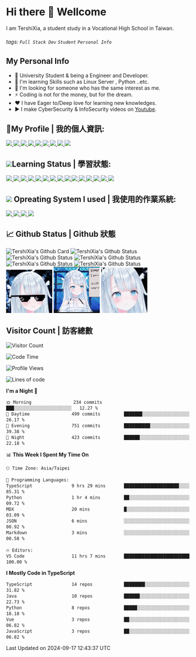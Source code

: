 # Hi there 👋 Wellcome
I am TershiXia, a student study in a Vocational High School in Taiwan.

###### tags:  `Full Stack Dev` `Student` `Personal Info`

## My Personal Info
- 🔭 University Student & being a Engineer and Developer.
- 🌱 I'm learning Skills such as Linux Server , Python ..etc.
- 👯 I'm looking for someone who has the same interest as me.
- ⚡ Coding is not for the money, but for the dream.
- ❤ I have Eager to/Deep love for learning new knowledges.
- ▶️ I make CyberSecurity & InfoSecurity videos on [Youtube](https://www.youtube.com/c/%E5%A4%8F%E7%89%B9%E7%A8%80/).

## 🤝My Profile | 我的個人資訊:
<a target="_blank" title="夏特稀LinkTree" href="https://lntr.tershi.com">
	<img src="https://img.shields.io/static/v1?style=for-the-badge&message=Linktree&color=222222&logo=Linktree&logoColor=43E55E&label=" />
</a>
<a target="_blank" title="夏特稀YouTube" href="https://www.youtube.com/@TershiXia">
	<img src="https://img.shields.io/static/v1?style=for-the-badge&message=YouTube&color=FF0000&logo=YouTube&logoColor=FFFFFF&label=" />
</a>
<a target="_blank" title="夏特稀Facebook" href="https://fb.com/TershiXia">
	<img src="https://img.shields.io/static/v1?style=for-the-badge&message=Facebook&color=1877F2&logo=Facebook&logoColor=FFFFFF&label=" />
</a>
<a target="_blank" title="夏特稀Twitter" href="https://twitter.com/TershiXia">
	<img src="https://img.shields.io/static/v1?style=for-the-badge&message=Twitter&color=1DA1F2&logo=Twitter&logoColor=FFFFFF&label=" />
</a>
<a target="_blank" title="夏特稀Github" href="https://github.com/TershiXia">
	<img src="https://img.shields.io/static/v1?style=for-the-badge&message=GitHub&color=181717&logo=GitHub&logoColor=FFFFFF&label=" />
</a>

<a target="_blank" title="夏特稀Discord" href="https://discordapp.com/users/508266434091155467">
	<img src="https://img.shields.io/static/v1?style=for-the-badge&message=Discord&color=5865F2&logo=Discord&logoColor=FFFFFF&label=" />
</a>
<a target="_blank" title="夏特稀Telegram" href="https://t.me/TershiXia">
	<img src="https://img.shields.io/static/v1?style=for-the-badge&message=Telegram&color=26A5E4&logo=Telegram&logoColor=FFFFFF&label=" />
</a>
<a target="_blank" title="夏特稀個人網站" href="https://tershi.com">
	<img src="https://img.shields.io/static/v1?style=for-the-badge&message=%E5%A4%8F%E7%89%B9%E7%A8%80%E5%80%8B%E4%BA%BA%E7%B6%B2%E7%AB%99&color=00ffff&logoColor=FFFFFF&label=" />
</a>
<a target="_blank" title="夏特稀部落格" href="https://blog.tershi.com">
	<img src="https://img.shields.io/static/v1?style=for-the-badge&message=%E5%A4%8F%E7%89%B9%E7%A8%80%E9%83%A8%E8%90%BD%E6%A0%BC&color=00ffff&logoColor=FFFFFF&label=" />
</a>

## <img src="https://cdn-icons-png.flaticon.com/512/4185/4185714.png" width="22px" />Learning Status | 學習狀態:
<!-- Icon資源: https://github.com/progfay/shields-with-icon/edit/master/README.md -->
<a target="_blank" title="Vue.JS" href="https://zh.wikipedia.org/wiki/Vue.js">
	<img src="https://img.shields.io/static/v1?style=for-the-badge&message=Vue.js&color=222222&logo=Vue.js&logoColor=4FC08D&label=" />
</a>
<a target="_blank" title="React" href="https://zh.wikipedia.org/wiki/react">
	<img src="https://img.shields.io/static/v1?style=for-the-badge&message=React&color=222222&logo=React&logoColor=61DAFB&label=" />
</a>
<a target="_blank" title="Flutter" href="https://zh.wikipedia.org/wiki/flutter">
	<img src="https://img.shields.io/static/v1?style=for-the-badge&message=Flutter&color=02569B&logo=Flutter&logoColor=FFFFFF&label=" />
</a>
<a target="_blank" title="Dart" href="https://zh.wikipedia.org/wiki/dart">
	<img src="https://img.shields.io/static/v1?style=for-the-badge&message=Dart&color=0175C2&logo=Dart&logoColor=FFFFFF&label=" />
</a>
<a target="_blank" title="C" href="https://zh.wikipedia.org/zh-tw/C%E8%AF%AD%E8%A8%80">
	<img src="https://img.shields.io/static/v1?style=for-the-badge&message=C&color=222222&logo=C&logoColor=A8B9CC&label=" />
</a>
<a target="_blank" title="C++" href="https://zh.wikipedia.org/wiki/c++">
	<img src="https://img.shields.io/static/v1?style=for-the-badge&message=C%2B%2B&color=00599C&logo=C%2B%2B&logoColor=FFFFFF&label=" />
</a>
<a target="_blank" title="Java" href="https://zh.wikipedia.org/wiki/Java">
	<img src="https://img.shields.io/static/v1?style=for-the-badge&message=Java&color=007396&logo=Java&logoColor=FFFFFF&label=" />
</a>
<a target="_blank" title="Python" href="https://zh.wikipedia.org/wiki/Python">
	<img src="https://img.shields.io/static/v1?style=for-the-badge&message=Python&color=3776AB&logo=Python&logoColor=FFFFFF&label=" />
</a>
<a target="_blank" title="JavaScript" href="https://zh.wikipedia.org/wiki/javascript">
	<img src="https://img.shields.io/static/v1?style=for-the-badge&message=JavaScript&color=222222&logo=JavaScript&logoColor=F7DF1E&label=" />
</a>
<a target="_blank" title="TypeScript" href="https://zh.wikipedia.org/wiki/typescript">
	<img src="https://img.shields.io/static/v1?style=for-the-badge&message=TypeScript&color=3178C6&logo=TypeScript&logoColor=FFFFFF&label=" />
</a>
<a target="_blank" title="Adobe Premiere Pro" href="https://zh.wikipedia.org/zh-tw/Adobe_Premiere_Pro">
	<img src="https://img.shields.io/static/v1?style=for-the-badge&message=Adobe+Premiere+Pro&color=9999FF&logo=Adobe+Premiere+Pro&logoColor=FFFFFF&label=" />
</a>
<a target="_blank" title="Adobe After Effects" href="https://zh.wikipedia.org/zh-tw/Adobe_After_Effects">
	<img src="https://img.shields.io/static/v1?style=for-the-badge&message=Adobe+After+Effects&color=9999FF&logo=Adobe+After+Effects&logoColor=FFFFFF&label=" />
</a>
<a target="_blank" title="Adobe Photoshop" href="https://zh.wikipedia.org/zh-tw/Adobe_Photoshop">
	<img src="https://img.shields.io/static/v1?style=for-the-badge&message=Adobe+Photoshop&color=31A8FF&logo=Adobe+Photoshop&logoColor=FFFFFF&label=" />
</a>
<a target="_blank" title="Adobe Illustrator" href="https://zh.wikipedia.org/wiki/Illustrator">
	<img src="https://img.shields.io/static/v1?style=for-the-badge&message=Adobe+Illustrator&color=222222&logo=Adobe+Illustrator&logoColor=FF9A00&label=" />
</a>
<a target="_blank" title="The Algorithms" href="https://zh.wikipedia.org/wiki/%E7%AE%97%E6%B3%95">
	<img src="https://img.shields.io/static/v1?style=for-the-badge&message=The+Algorithms&color=222222&logo=The+Algorithms&logoColor=00BCB4&label=" />
</a>


## <img src="https://icon-library.com/images/system-icon-png/system-icon-png-28.jpg" width="22px"/> Opreating System I used | 我使用的作業系統:
<a target="_blank" title="Arch-Linux" href="https://zh.wikipedia.org/zh-tw/Arch_Linux">
	<img src="https://img.shields.io/static/v1?style=for-the-badge&message=Arch+Linux&color=1793D1&logo=Arch+Linux&logoColor=FFFFFF&label=" />
</a>
<a target="_blank" title="Windows10" href="https://zh.wikipedia.org/wiki/Windows10">
	<img src="https://img.shields.io/static/v1?style=for-the-badge&message=Windows&color=0078D6&logo=Windows&logoColor=FFFFFF&label=" />
</a>
<a target="_blank" title="KaliLinux" href="https://zh.wikipedia.org/wiki/Kali_Linux">
	<img src="https://img.shields.io/static/v1?style=for-the-badge&message=Kali+Linux&color=557C94&logo=Kali+Linux&logoColor=FFFFFF&label=" />
</a>
<a target="_blank" title="MacOS" href="https://zh.wikipedia.org/wiki/MacOS">
	<img src="https://img.shields.io/static/v1?style=for-the-badge&message=macOS&color=000000&logo=macOS&logoColor=FFFFFF&label=" />
</a>

## 📈 Github Status | Github 狀態
<!--![TershiXia's github stats](https://github-readme-stats.vercel.app/api?username=mmm25002500&show_icons=true&theme=radical&hide_border=true)-->
![TershiXia's Github Card](https://github-profile-trophy.vercel.app/?username=mmm25002500&theme=darkhub&no-frame=true&row=1&column=7)
![TershiXia's Github Status](https://github-profile-summary-cards.vercel.app/api/cards/profile-details?username=mmm25002500&theme=dracula)
![TershiXia's Github Status](https://github-profile-summary-cards.vercel.app/api/cards/repos-per-language?username=mmm25002500&theme=dracula)
![TershiXia's Github Status](https://github-profile-summary-cards.vercel.app/api/cards/most-commit-language?username=mmm25002500&theme=dracula)
![TershiXia's Github Status](https://github-profile-summary-cards.vercel.app/api/cards/stats?username=mmm25002500&theme=dracula)
![TershiXia's Github Status](https://github-profile-summary-cards.vercel.app/api/cards/productive-time?username=mmm25002500&theme=dracula)<br>
<img width="25%" src="animate/uto-sunglasses.gif" />
<img width="25%" src="animate/amatsuka-uto.gif" />
<img width="25%" src="animate/uto-swinging.gif" />

<!--![TershiXia's github stats](https://github-readme-stats.vercel.app/api?username=mmm25002500&show_icons=true&count_private=true)-->

<!--
**mmm25002500/mmm25002500** is a ✨ _special_ ✨ repository because its `README.md` (this file) appears on your GitHub profile.

Here are some ideas to get you started:

- 🔭 I’m currently working on ...
- 🌱 I’m currently learning ...
- 👯 I’m looking to collaborate on ...
- 🤔 I’m looking for help with ...
- 💬 Ask me about ...
- 📫 How to reach me: ...
- 😄 Pronouns: ...
- ⚡ Fun fact: ...
-->

## Visitor Count | 訪客總數
<!--![Visitor Count](https://profile-counter.glitch.me/mmm25002500/count.svg)-->
![Visitor Count](https://count.getloli.com/get/@TershiXia?theme=rule34)

<!--START_SECTION:waka-->
![Code Time](http://img.shields.io/badge/Code%20Time-767%20hrs%2049%20mins-blue)

![Profile Views](http://img.shields.io/badge/Profile%20Views-2-blue)

![Lines of code](https://img.shields.io/badge/From%20Hello%20World%20I%27ve%20Written-3.6%20million%20lines%20of%20code-blue)

**I'm a Night 🦉** 

```text
🌞 Morning                234 commits         ███░░░░░░░░░░░░░░░░░░░░░░   12.27 % 
🌆 Daytime                499 commits         ███████░░░░░░░░░░░░░░░░░░   26.17 % 
🌃 Evening                751 commits         ██████████░░░░░░░░░░░░░░░   39.38 % 
🌙 Night                  423 commits         ██████░░░░░░░░░░░░░░░░░░░   22.18 % 
```


📊 **This Week I Spent My Time On** 

```text
🕑︎ Time Zone: Asia/Taipei

💬 Programming Languages: 
TypeScript               9 hrs 29 mins       █████████████████████░░░░   85.31 % 
Python                   1 hr 4 mins         ██░░░░░░░░░░░░░░░░░░░░░░░   09.72 % 
MDX                      20 mins             █░░░░░░░░░░░░░░░░░░░░░░░░   03.09 % 
JSON                     6 mins              ░░░░░░░░░░░░░░░░░░░░░░░░░   00.92 % 
Markdown                 3 mins              ░░░░░░░░░░░░░░░░░░░░░░░░░   00.58 % 

🔥 Editors: 
VS Code                  11 hrs 7 mins       █████████████████████████   100.00 % 
```

**I Mostly Code in TypeScript** 

```text
TypeScript               14 repos            ████████░░░░░░░░░░░░░░░░░   31.82 % 
Java                     10 repos            ██████░░░░░░░░░░░░░░░░░░░   22.73 % 
Python                   8 repos             █████░░░░░░░░░░░░░░░░░░░░   18.18 % 
Vue                      3 repos             ██░░░░░░░░░░░░░░░░░░░░░░░   06.82 % 
JavaScript               3 repos             ██░░░░░░░░░░░░░░░░░░░░░░░   06.82 % 
```




 Last Updated on 2024-09-17 12:43:37 UTC
<!--END_SECTION:waka-->
